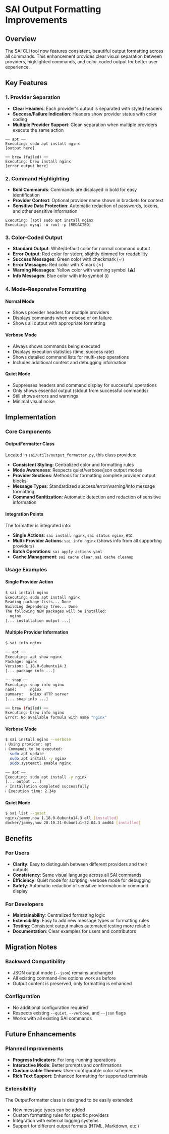 # SAI Output Formatting Improvements

## Overview

The SAI CLI tool now features consistent, beautiful output formatting across all commands. This enhancement provides clear visual separation between providers, highlighted commands, and color-coded output for better user experience.

## Key Features

### 1. Provider Separation
- **Clear Headers**: Each provider's output is separated with styled headers
- **Success/Failure Indication**: Headers show provider status with color coding
- **Multiple Provider Support**: Clean separation when multiple providers execute the same action

```
── apt ──
Executing: sudo apt install nginx
[output here]

── brew (failed) ──
Executing: brew install nginx
[error output here]
```

### 2. Command Highlighting
- **Bold Commands**: Commands are displayed in bold for easy identification
- **Provider Context**: Optional provider name shown in brackets for context
- **Sensitive Data Protection**: Automatic redaction of passwords, tokens, and other sensitive information

```
Executing: [apt] sudo apt install nginx
Executing: mysql -u root -p [REDACTED]
```

### 3. Color-Coded Output
- **Standard Output**: White/default color for normal command output
- **Error Output**: Red color for stderr, slightly dimmed for readability
- **Success Messages**: Green color with checkmark (✓)
- **Error Messages**: Red color with X mark (✗)
- **Warning Messages**: Yellow color with warning symbol (⚠)
- **Info Messages**: Blue color with info symbol (ℹ)

### 4. Mode-Responsive Formatting

#### Normal Mode
- Shows provider headers for multiple providers
- Displays commands when verbose or on failure
- Shows all output with appropriate formatting

#### Verbose Mode
- Always shows commands being executed
- Displays execution statistics (time, success rate)
- Shows detailed command lists for multi-step operations
- Includes additional context and debugging information

#### Quiet Mode
- Suppresses headers and command display for successful operations
- Only shows essential output (stdout from successful commands)
- Still shows errors and warnings
- Minimal visual noise

## Implementation

### Core Components

#### OutputFormatter Class
Located in `sai/utils/output_formatter.py`, this class provides:

- **Consistent Styling**: Centralized color and formatting rules
- **Mode Awareness**: Respects quiet/verbose/json output modes
- **Provider Sections**: Methods for formatting complete provider output blocks
- **Message Types**: Standardized success/error/warning/info message formatting
- **Command Sanitization**: Automatic detection and redaction of sensitive information

#### Integration Points
The formatter is integrated into:

- **Single Actions**: `sai install nginx`, `sai status nginx`, etc.
- **Multi-Provider Actions**: `sai info nginx` (shows info from all supporting providers)
- **Batch Operations**: `sai apply actions.yaml`
- **Cache Management**: `sai cache clear`, `sai cache cleanup`

### Usage Examples

#### Single Provider Action
```bash
$ sai install nginx
Executing: sudo apt install nginx
Reading package lists... Done
Building dependency tree... Done
The following NEW packages will be installed:
  nginx
[... installation output ...]
```

#### Multiple Provider Information
```bash
$ sai info nginx

── apt ──
Executing: apt show nginx
Package: nginx
Version: 1.18.0-6ubuntu14.3
[... package info ...]

── snap ──
Executing: snap info nginx
name:      nginx
summary:   Nginx HTTP server
[... snap info ...]

── brew (failed) ──
Executing: brew info nginx
Error: No available formula with name "nginx"
```

#### Verbose Mode
```bash
$ sai install nginx --verbose
ℹ Using provider: apt
ℹ Commands to be executed:
  sudo apt update
  sudo apt install -y nginx
  sudo systemctl enable nginx

── apt ──
Executing: sudo apt install -y nginx
[... output ...]
✓ Installation completed successfully
ℹ Execution time: 2.34s
```

#### Quiet Mode
```bash
$ sai list --quiet
nginx/jammy,now 1.18.0-6ubuntu14.3 all [installed]
docker/jammy,now 20.10.21-0ubuntu1~22.04.3 amd64 [installed]
```

## Benefits

### For Users
- **Clarity**: Easy to distinguish between different providers and their outputs
- **Consistency**: Same visual language across all SAI commands
- **Efficiency**: Quiet mode for scripting, verbose mode for debugging
- **Safety**: Automatic redaction of sensitive information in command display

### For Developers
- **Maintainability**: Centralized formatting logic
- **Extensibility**: Easy to add new message types or formatting rules
- **Testing**: Consistent output makes automated testing more reliable
- **Documentation**: Clear examples for users and contributors

## Migration Notes

### Backward Compatibility
- JSON output mode (`--json`) remains unchanged
- All existing command-line options work as before
- Output content is preserved, only formatting is enhanced

### Configuration
- No additional configuration required
- Respects existing `--quiet`, `--verbose`, and `--json` flags
- Works with all existing SAI commands

## Future Enhancements

### Planned Improvements
- **Progress Indicators**: For long-running operations
- **Interactive Mode**: Better prompts and confirmations
- **Customizable Themes**: User-configurable color schemes
- **Rich Text Support**: Enhanced formatting for supported terminals

### Extensibility
The OutputFormatter class is designed to be easily extended:
- New message types can be added
- Custom formatting rules for specific providers
- Integration with external logging systems
- Support for different output formats (HTML, Markdown, etc.)
